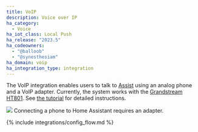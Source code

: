 ```yaml
---
title: VoIP
description: Voice over IP
ha_category:
  - Voice
ha_iot_class: Local Push
ha_release: "2023.5"
ha_codeowners:
  - "@balloob"
  - "@synesthesiam"
ha_domain: voip
ha_integration_type: integration
---
```


The VoIP integration enables users to talk to [Assist](/docs/assist) using an analog phone and a VoIP adapter. Currently, the system works with the [Grandstream HT801](https://amzn.to/40k7mRa). See [the tutorial](/projects/worlds-most-private-voice-assistant) for detailed instructions.

<p class='img'>
  <img src="/images/integrations/voip/voip_adapter.png" />
  Connecting a phone to Home Assistant requires an adapter.
</p>

{% include integrations/config_flow.md %}
